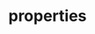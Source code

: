 ---
layout: default
title: properties
parent: Mapping parameters
grand_parent: Mapping and field types
nav_order: 110
has_children: false
has_toc: false
---